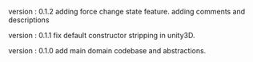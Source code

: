   version : 0.1.2
  adding force change state feature. adding comments and descriptions
  
  version : 0.1.1
  fix default constructor stripping in unity3D.

  version : 0.1.0
  add main domain codebase and abstractions.